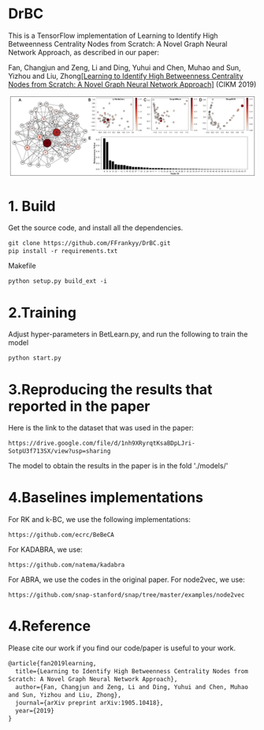 # DrBC
This is a TensorFlow implementation of Learning to Identify High Betweenness Centrality Nodes from Scratch: A Novel Graph Neural Network Approach, as described in our paper:

Fan, Changjun and Zeng, Li and Ding, Yuhui and Chen, Muhao and Sun, Yizhou and Liu, Zhong[[Learning to Identify High Betweenness Centrality Nodes from Scratch: A Novel Graph Neural Network Approach]](http://arxiv.org/abs/1905.10418) (CIKM 2019)

![](./visualize/Figure_demo.jpg "Demo")


# 1. Build
Get the source code, and install all the dependencies.
```
git clone https://github.com/FFrankyy/DrBC.git
pip install -r requirements.txt
```

Makefile
```
python setup.py build_ext -i
```

# 2.Training
Adjust hyper-parameters in BetLearn.py, and run the following to train the model
```
python start.py
```


# 3.Reproducing the results that reported in the paper
Here is the link to the dataset that was used in the paper:
```
https://drive.google.com/file/d/1nh9XRyrqtKsaBDpLJri-SotpU3f713SX/view?usp=sharing
```
The model to obtain the results in the paper is in the fold './models/'

# 4.Baselines implementations
For RK and k-BC, we use the following implementations:
```
https://github.com/ecrc/BeBeCA
```
For KADABRA, we use:
```
https://github.com/natema/kadabra
```
For ABRA, we use the codes in the original paper.
For node2vec, we use:
```
https://github.com/snap-stanford/snap/tree/master/examples/node2vec
```

# 4.Reference
Please cite our work if you find our code/paper is useful to your work.

```
@article{fan2019learning,
  title={Learning to Identify High Betweenness Centrality Nodes from Scratch: A Novel Graph Neural Network Approach},
  author={Fan, Changjun and Zeng, Li and Ding, Yuhui and Chen, Muhao and Sun, Yizhou and Liu, Zhong},
  journal={arXiv preprint arXiv:1905.10418},
  year={2019}
}
```
